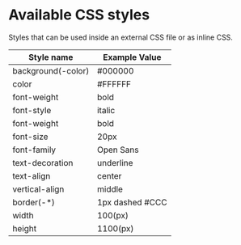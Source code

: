 # Available CSS styles

Styles that can be used inside an external CSS file or as inline CSS.

| Style name  | Example Value |
| ------------- |-------------|
| background(-color)      | #000000 |
| color     | #FFFFFF     |
| font-weight | bold     |
| font-style | italic     |
| font-weight | bold     |
| font-size | 20px     |
| font-family | Open Sans     |
| text-decoration | underline     |
| text-align | center    |
| vertical-align | middle     |
| border(-*) | 1px dashed #CCC     |
| width | 100(px)    |
| height | 1100(px) |